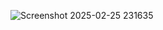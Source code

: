 ![Screenshot 2025-02-25 231635](https://github.com/user-attachments/assets/cbe9e1eb-65f2-478b-9297-944305b514cc)
